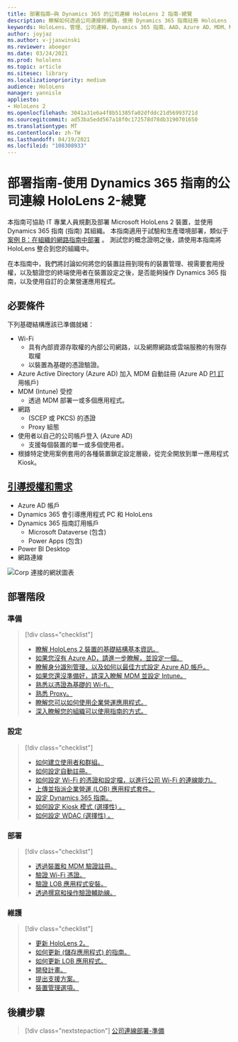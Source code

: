 ```yaml
---
title: 部署指南–與 Dynamics 365 的公司連線 HoloLens 2 指南-總覽
description: 瞭解如何透過公司連接的網路，使用 Dynamics 365 指南註冊 HoloLens 2 裝置。
keywords: HoloLens、管理、公司連線、Dynamics 365 指南、AAD、Azure AD、MDM、Mobile 裝置管理
author: joyjaz
ms.author: v-jjaswinski
ms.reviewer: aboeger
ms.date: 03/24/2021
ms.prod: hololens
ms.topic: article
ms.sitesec: library
ms.localizationpriority: medium
audience: HoloLens
manager: yannisle
appliesto:
- HoloLens 2
ms.openlocfilehash: 3041a31e6a4f8b51385fa02dfddc21d56993721d
ms.sourcegitcommit: ad53ba5edd567a18f0c172578d78db3190701650
ms.translationtype: MT
ms.contentlocale: zh-TW
ms.lasthandoff: 04/19/2021
ms.locfileid: "108308933"
---
```

# <a name="deployment-guide---corporate-connected-hololens-2-with-dynamics-365-guides---overview"></a>部署指南-使用 Dynamics 365 指南的公司連線 HoloLens 2-總覽

本指南可協助 IT 專業人員規劃及部署 Microsoft HoloLens 2 裝置，並使用 Dynamics 365 指南 (指南) 其組織。 本指南適用于試驗和生產環境部署，類似于 [案例 B：在組織的網路指南中部署](https://docs.microsoft.com/hololens/common-scenarios#scenario-b-deploy-inside-your-organizations-network) 。 測試您的概念證明之後，請使用本指南將 HoloLens 整合到您的組織中。

在本指南中，我們將討論如何將您的裝置註冊到現有的裝置管理、視需要套用授權，以及驗證您的終端使用者在裝置設定之後，是否能夠操作 Dynamics 365 指南，以及使用自訂的企業營運應用程式。 

## <a name="prerequisites"></a>必要條件

下列基礎結構應該已準備就緒：
- Wi-Fi
    - 具有內部資源存取權的內部公司網路，以及網際網路或雲端服務的有限存取權
    - 以裝置為基礎的憑證驗證。
- Azure Active Directory (Azure AD) 加入 MDM 自動註冊 (Azure AD [P1 訂](https://docs.microsoft.com/azure/active-directory/fundamentals/active-directory-whatis) 用帳戶) 
- MDM (Intune) 受控
    - 透過 MDM 部署一或多個應用程式。
- 網路 
    -  (SCEP 或 PKCS) 的憑證
    - Proxy 組態
- 使用者以自己的公司帳戶登入 (Azure AD) 
    - 支援每個裝置的單一或多個使用者。
- 根據特定使用案例套用的各種裝置鎖定設定層級，從完全開放到單一應用程式 Kiosk。

## <a name="guides-licensing-and-requirements"></a>[引導授權和需求](https://docs.microsoft.com/dynamics365/mixed-reality/guides/requirements#licensing-and-product-requirements)
- Azure AD 帳戶
- Dynamics 365 會引導應用程式 PC 和 HoloLens
- Dynamics 365 指南訂用帳戶
    - Microsoft Dataverse (包含) 
    - Power Apps (包含) 
- Power BI Desktop
- 網路連線

![Corp 連接的網狀圖表](./images/corpconnected-diagHL2-guides.png)

## <a name="stages-of-deployment"></a>部署階段
### <a name="prepare"></a>準備
> [!div class="checklist"]
>- [瞭解 HoloLens 2 裝置的基礎結構基本資訊。](hololens2-corp-connected-prepare.md#infrastructure-essentials)
>- [如果您沒有 Azure AD，請進一步瞭解，並設定一個。](hololens2-corp-connected-prepare.md#azure-active-directory)
>- [瞭解身分識別管理，以及如何以最佳方式設定 Azure AD 帳戶。](hololens2-corp-connected-prepare.md#identity-management)
>- [如果您還沒準備好，請深入瞭解 MDM 並設定 Intune。](hololens2-corp-connected-prepare.md#mobile-device-management)
>- [熟悉以憑證為基礎的 Wi-fi。](hololens2-corp-connected-prepare.md#certificates)
>- [熟悉 Proxy。](hololens2-corp-connected-prepare.md#proxy)
>- [瞭解您可以如何使用企業營運應用程式。](hololens2-corp-connected-prepare.md#line-of-business-apps)
>- [深入瞭解您的組織可以使用指南的方式。](hololens2-corp-connected-prepare.md#guides-playbook)
### <a name="configure"></a>設定
> [!div class="checklist"]
>- [如何建立使用者和群組。](hololens2-corp-connected-configure.md#azure-users-and-groups)
>- [如何設定自動註冊。](hololens2-corp-connected-configure.md#auto-enrollment-on-hololens-2)
>- [如何設定 Wi-Fi 的憑證和設定檔，以進行公司 Wi-Fi 的連線能力。](hololens2-corp-connected-configure.md#corporate-wi-fi-connectivity)
>- [上傳並指派企業營運 (LOB) 應用程式套件。](hololens2-corp-connected-configure.md#app-deployment)
>- [設定 Dynamics 365 指南。](hololens2-corp-connected-configure.md#setup-guides-application-licenses-dataverse-and-authoring)
>- [如何設定 Kiosk 模式 (選擇性) 。](hololens2-corp-connected-configure.md#optional-kiosk-mode)
>- [如何設定 WDAC (選擇性) 。](hololens2-corp-connected-configure.md#optional-wdac)
### <a name="deploy"></a>部署
> [!div class="checklist"]
>-  [透過裝置和 MDM 驗證註冊。](hololens2-corp-connected-deploy.md#enrollment-validation)
>-  [驗證 Wi-Fi 憑證。](hololens2-corp-connected-deploy.md#wi-fi-certificate-validation)
>-  [驗證 LOB 應用程式安裝。](hololens2-corp-connected-deploy.md#validate-lob-app-install)
>-  [透過撰寫和操作驗證輔助線。](hololens2-corp-connected-deploy.md#validate-dynamics-365-guides)
### <a name="maintain"></a>維護
> [!div class="checklist"]
>- [更新 HoloLens 2。](hololens2-corp-connected-maintain.md#update-hololens)
>- [如何更新 (儲存應用程式) 的指南。](hololens2-corp-connected-maintain.md#how-to-update-dynamics-365-guides-and-other-store-apps)
>- [如何更新 LOB 應用程式。](hololens2-corp-connected-maintain.md#how-to-update-lob-apps) 
>- [開發計畫。](hololens2-corp-connected-maintain.md#development-plan) 
>- [提出支援方案。](hololens2-corp-connected-maintain.md#support-plan)
>- [裝置管理選項。](hololens2-corp-connected-maintain.md#device-management)

## <a name="next-step"></a>後續步驟 
> [!div class="nextstepaction"]
> [公司連線部署-準備](hololens2-corp-connected-prepare.md)
